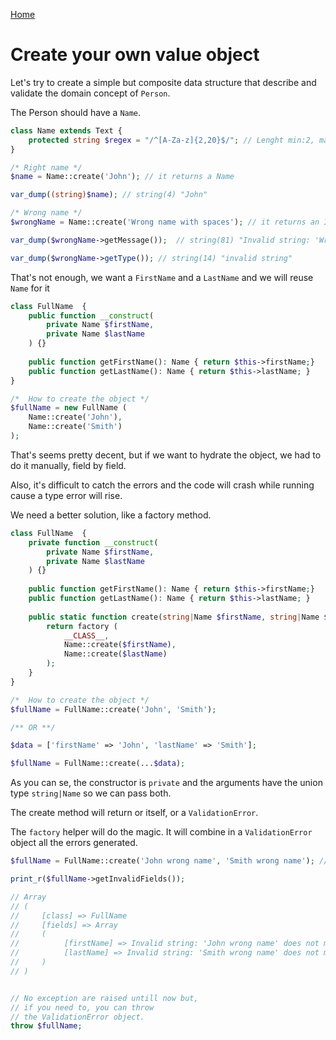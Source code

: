 [Home](../README.md)

# Create your own value object

Let's try to create a simple but composite data structure that describe and validate the domain concept of `Person`.

The Person should have a `Name`.

```php
class Name extends Text {
    protected string $regex = "/^[A-Za-z]{2,20}$/"; // Lenght min:2, max:20. No spaces
}

/* Right name */
$name = Name::create('John'); // it returns a Name

var_dump((string)$name); // string(4) "John"

/* Wrong name */
$wrongName = Name::create('Wrong name with spaces'); // it returns an InvalidValueObject

var_dump($wrongName->getMessage());  // string(81) "Invalid string: 'Wrong name with spaces' does not match with '/^[A-Za-z]{2,20}$/'"

var_dump($wrongName->getType()); // string(14) "invalid string"
```

That's not enough, we want a `FirstName` and a `LastName` and we will reuse `Name` for it

```php
class FullName  {
    public function __construct(
        private Name $firstName, 
        private Name $lastName
    ) {}
    
    public function getFirstName(): Name { return $this->firstName;}
    public function getLastName(): Name { return $this->lastName; }
}

/*  How to create the object */ 
$fullName = new FullName (
    Name::create('John'),
    Name::create('Smith')
);
```

That's seems pretty decent, but if we want to hydrate the object, we had to do it manually, field by field. 

Also, it's difficult to catch the errors and the code will crash while running cause a type error will rise. 

We need a better solution, like a factory method.

```php
class FullName  {
    private function __construct(
        private Name $firstName, 
        private Name $lastName
    ) {}
    
    public function getFirstName(): Name { return $this->firstName;}
    public function getLastName(): Name { return $this->lastName; }
    
    public static function create(string|Name $firstName, string|Name $lastName): static|ValidationError {
        return factory (
            __CLASS__,
            Name::create($firstName),
            Name::create($lastName)
        );
    }
}

/*  How to create the object */
$fullName = FullName::create('John', 'Smith');

/** OR **/

$data = ['firstName' => 'John', 'lastName' => 'Smith'];

$fullName = FullName::create(...$data);   
```
As you can se, the constructor is `private` and the arguments have the union type `string|Name` so we can pass both. 

The create method will return or itself, or a `ValidationError`. 

The `factory` helper will do the magic. It will combine in a `ValidationError` object all the errors generated.

```php
$fullName = FullName::create('John wrong name', 'Smith wrong name'); // It returns a ValidationError

print_r($fullName->getInvalidFields());

// Array
// (
//     [class] => FullName
//     [fields] => Array
//     (
//          [firstName] => Invalid string: 'John wrong name' does not match with '/^[A-Za-z]{2,20}$/'
//          [lastName] => Invalid string: 'Smith wrong name' does not match with '/^[A-Za-z]{2,20}$/'
//     )
// )


// No exception are raised untill now but,
// if you need to, you can throw
// the ValidationError object.
throw $fullName;
```

